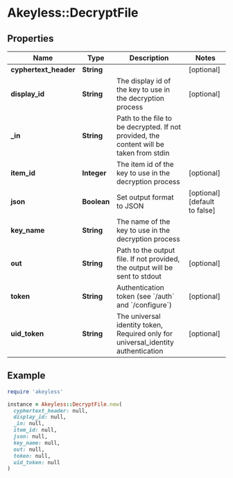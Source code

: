 # Akeyless::DecryptFile

## Properties

| Name | Type | Description | Notes |
| ---- | ---- | ----------- | ----- |
| **cyphertext_header** | **String** |  | [optional] |
| **display_id** | **String** | The display id of the key to use in the decryption process | [optional] |
| **_in** | **String** | Path to the file to be decrypted. If not provided, the content will be taken from stdin |  |
| **item_id** | **Integer** | The item id of the key to use in the decryption process | [optional] |
| **json** | **Boolean** | Set output format to JSON | [optional][default to false] |
| **key_name** | **String** | The name of the key to use in the decryption process |  |
| **out** | **String** | Path to the output file. If not provided, the output will be sent to stdout | [optional] |
| **token** | **String** | Authentication token (see &#x60;/auth&#x60; and &#x60;/configure&#x60;) | [optional] |
| **uid_token** | **String** | The universal identity token, Required only for universal_identity authentication | [optional] |

## Example

```ruby
require 'akeyless'

instance = Akeyless::DecryptFile.new(
  cyphertext_header: null,
  display_id: null,
  _in: null,
  item_id: null,
  json: null,
  key_name: null,
  out: null,
  token: null,
  uid_token: null
)
```

